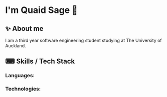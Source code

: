#             I'm Quaid Sage 👋

## ✨ About me
I am a third year software engineering student studying at The University of Auckland.

## ⌨ Skills / Tech Stack
### Languages:

### Technologies:
